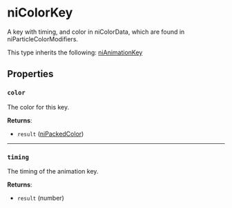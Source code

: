 # niColorKey
<div class="search_terms" style="display: none">nicolorkey, colorkey</div>

<!---
	This file is autogenerated. Do not edit this file manually. Your changes will be ignored.
	More information: https://github.com/MWSE/MWSE/tree/master/docs
-->

A key with timing, and color in niColorData, which are found in niParticleColorModifiers.

This type inherits the following: [niAnimationKey](../../types/niAnimationKey)
## Properties

### `color`
<div class="search_terms" style="display: none">color</div>

The color for this key.

**Returns**:

* `result` ([niPackedColor](../../types/niPackedColor))

***

### `timing`
<div class="search_terms" style="display: none">timing</div>

The timing of the animation key.

**Returns**:

* `result` (number)

